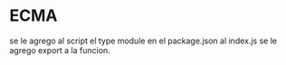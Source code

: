 # ECMA

se le agrego al script el type module en el package.json
al index.js se le agrego export a la funcion.